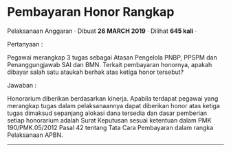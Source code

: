 Pembayaran Honor Rangkap
========================

Pelaksanaan Anggaran · Dibuat **26 MARCH 2019** · Dilihat **645 kali** ·

Pertanyaan :

Pegawai merangkap 3 tugas sebagai Atasan Pengelola PNBP, PPSPM dan Penanggungjawab SAI dan BMN. Terkait pembayaran honornya, apakah dibayar salah satu ataukah berhak atas ketiga honor tersebut?

Jawaban :

Honorarium diberikan berdasarkan kinerja. Apabila terdapat pegawai yang merangkap tugas dalam pelaksanaannya dapat diberikan honor atas ketiga tugas dimaksud sepanjang alokasi dana tersedia dan dasar pemberian setiap honorarium adalah Surat Keputusan sesuai ketentuan dalam PMK 190/PMK.05/2012 Pasal 42 tentang Tata Cara Pembayaran dalam rangka Pelaksanaan APBN.    

  
  
  

* * *